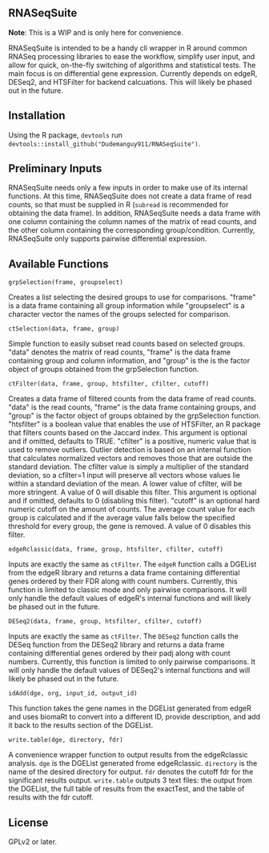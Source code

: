 ## RNASeqSuite

**Note**: This is a WIP and is only here for convenience.

RNASeqSuite is intended to be a handy cli wrapper in R around common RNASeq processing libraries to ease the workflow, simplify user input, and allow for quick, on-the-fly switching of algorithms and statistical tests. The main focus is on differential gene expression. Currently depends on edgeR, DESeq2, and HTSFilter for backend calcuations. This will likely be phased out in the future.

## Installation
Using the R package, ``devtools`` run ``devtools::install_github("Dudemanguy911/RNASeqSuite")``.

## Preliminary Inputs
RNASeqSuite needs only a few inputs in order to make use of its internal functions. At this time, RNASeqSuite does not create a data frame of read counts, so that must be supplied in R (`subread` is recommended for obtaining the data frame). In addition, RNASeqSuite needs a data frame with one column containing the column names of the matrix of read counts, and the other column containing the corresponding group/condition. Currently, RNASeqSuite only supports pairwise differential expression.

## Available Functions

``grpSelection(frame, groupselect)``

Creates a list selecting the desired groups to use for comparisons. "frame" is a data frame containing all group information while "groupselect" is a character vector the names of the groups selected for comparison.

``ctSelection(data, frame, group)``

Simple function to easily subset read counts based on selected groups. "data" denotes the matrix of read counts, "frame" is the data frame containing group and column information, and "group" is the is the factor object of groups obtained from the grpSelection function.

``ctFilter(data, frame, group, htsfilter, cfilter, cutoff)``

Creates a data frame of filtered counts from the data frame of read counts. "data" is the read counts, "frame" is the data frame containing groups, and "group" is the factor object of groups obtained by the grpSelection function. "htsfilter" is a boolean value that enables the use of HTSFilter, an R package that filters counts based on the Jaccard index. This argument is optional and if omitted, defaults to TRUE. "cfilter" is a positive, numeric value that is used to remove outliers. Outlier detection is based on an internal function that calculates normalized vectors and removes those that are outside the standard deviation. The cfilter value is simply a multiplier of the standard deviation, so a cfilter=1 input will preserve all vectors whose values lie within a standard deviation of the mean. A lower value of cfilter, will be more stringent. A value of 0 will disable this filter. This argument is optional and if omitted, defaults to 0 (disabling this filter). "cutoff" is an optional hard numeric cutoff on the amount of counts. The average count value for each group is calculated and if the average value falls below the specified threshold for every group, the gene is removed. A value of 0 disables this filter.

``edgeRclassic(data, frame, group, htsfilter, cfilter, cutoff)``

Inputs are exactly the same as `ctFilter`. The `edgeR` function calls a DGEList from the edgeR library and returns a data frame containing differential genes ordered by their FDR along with count numbers. Currently, this function is limited to classic mode and only pairwise comparisons. It will only handle the default values of edgeR's internal functions and will likely be phased out in the future.

``DESeq2(data, frame, group, htsfilter, cfilter, cutoff)``

Inputs are exactly the same as `ctFilter`. The `DESeq2` function calls the DESeq function from the DESeq2 library and returns a data frame containing differential genes ordered by their padj along with count numbers. Currently, this function is limited to only pairwise comparisons. It will only handle the default values of DESeq2's internal functions and will likely be phased out in the future.

``idAdd(dge, org, input_id, output_id)``

This function takes the gene names in the DGEList generated from edgeR and uses biomaRt to convert into a different ID, provide description, and add it back to the results section of the DGEList.

``write.table(dge, directory, fdr)``

A convenience wrapper function to output results from the edgeRclassic analysis. `dge` is the DGEList generated frome edgeRclassic. `directory` is the name of the desired directory for output. `fdr` denotes the cutoff fdr for the significant results output. `write.table` outputs 3 text files: the output from the DGEList, the full table of results from the exactTest, and the table of results with the fdr cutoff.

## License
GPLv2 or later.
